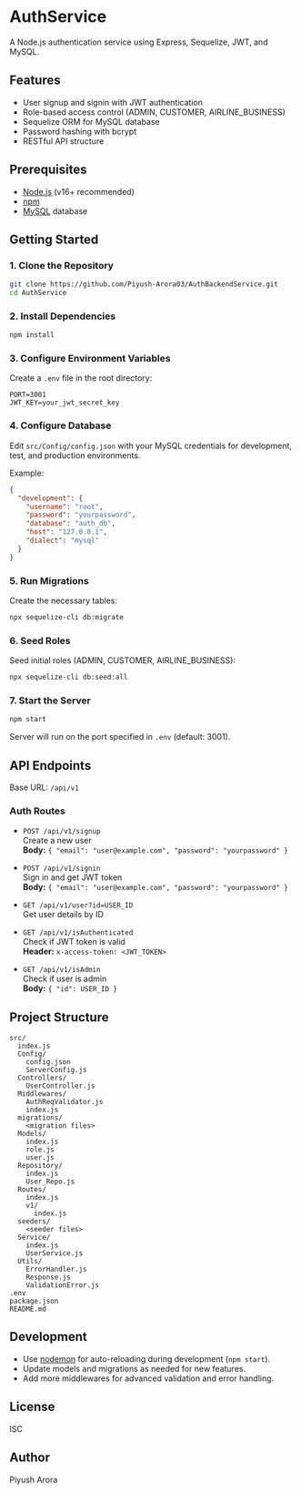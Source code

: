 # AuthService

A Node.js authentication service using Express, Sequelize, JWT, and MySQL.

## Features

- User signup and signin with JWT authentication
- Role-based access control (ADMIN, CUSTOMER, AIRLINE_BUSINESS)
- Sequelize ORM for MySQL database
- Password hashing with bcrypt
- RESTful API structure

## Prerequisites

- [Node.js](https://nodejs.org/) (v16+ recommended)
- [npm](https://www.npmjs.com/)
- [MySQL](https://www.mysql.com/) database

## Getting Started

### 1. Clone the Repository

```sh
git clone https://github.com/Piyush-Arora03/AuthBackendService.git
cd AuthService
```

### 2. Install Dependencies

```sh
npm install
```

### 3. Configure Environment Variables

Create a `.env` file in the root directory:

```properties
PORT=3001
JWT_KEY=your_jwt_secret_key
```

### 4. Configure Database

Edit `src/Config/config.json` with your MySQL credentials for development, test, and production environments.

Example:

```json
{
  "development": {
    "username": "root",
    "password": "yourpassword",
    "database": "auth_db",
    "host": "127.0.0.1",
    "dialect": "mysql"
  }
}
```

### 5. Run Migrations

Create the necessary tables:

```sh
npx sequelize-cli db:migrate
```

### 6. Seed Roles

Seed initial roles (ADMIN, CUSTOMER, AIRLINE_BUSINESS):

```sh
npx sequelize-cli db:seed:all
```

### 7. Start the Server

```sh
npm start
```

Server will run on the port specified in `.env` (default: 3001).

## API Endpoints

Base URL: `/api/v1`

### Auth Routes

- `POST /api/v1/signup`  
  Create a new user  
  **Body:** `{ "email": "user@example.com", "password": "yourpassword" }`

- `POST /api/v1/signin`  
  Sign in and get JWT token  
  **Body:** `{ "email": "user@example.com", "password": "yourpassword" }`

- `GET /api/v1/user?id=USER_ID`  
  Get user details by ID

- `GET /api/v1/isAuthenticated`  
  Check if JWT token is valid  
  **Header:** `x-access-token: <JWT_TOKEN>`

- `GET /api/v1/isAdmin`  
  Check if user is admin  
  **Body:** `{ "id": USER_ID }`

## Project Structure

```
src/
  index.js
  Config/
    config.json
    ServerConfig.js
  Controllers/
    UserController.js
  Middlewares/
    AuthReqValidator.js
    index.js
  migrations/
    <migration files>
  Models/
    index.js
    role.js
    user.js
  Repository/
    index.js
    User_Repo.js
  Routes/
    index.js
    v1/
      index.js
  seeders/
    <seeder files>
  Service/
    index.js
    UserService.js
  Utils/
    ErrorHandler.js
    Response.js
    ValidationError.js
.env
package.json
README.md
```

## Development

- Use [nodemon](https://nodemon.io/) for auto-reloading during development (`npm start`).
- Update models and migrations as needed for new features.
- Add more middlewares for advanced validation and error handling.

## License

ISC

## Author

Piyush Arora
